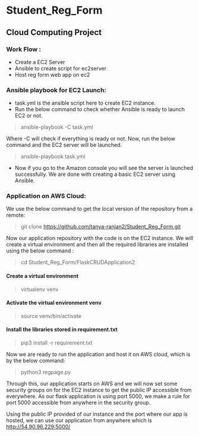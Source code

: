 # Student_Reg_Form

## Cloud Computing Project
### Work Flow :
- Create a EC2 Server
- Ansible to create script for ec2server
- Host reg form web app on ec2 


### Ansible playbook for EC2 Launch:

- task.yml is the ansible script here to create EC2 instance. 
- Run the below command to check whether Ansible is ready to launch EC2 or not.

> ansible-playbook -C task.yml

Where -C will check if everything is ready or not.
Now, run the below command and the EC2 server will be launched.

> ansible-playbook task.yml

- Now if you go to the Amazon console you will see the server is launched successfully.
We are done with creating a basic EC2 server using Ansible.


### Application on AWS Cloud:


We use the below command to get the local version of the repository from a remote:

> git clone https://github.com/tanya-ranjan2/Student_Reg_Form.git

Now our application repository with the code is on the EC2 instance. We will create a virtual environment and then all the required libraries are installed using the below command :

> cd Student_Reg_Form/FlaskCRUDApplication2

#### Create a virtual environment
> virtualenv venv 
#### Activate the virtual environment venv
> source venv/bin/activate
#### Install the libraries stored in requirement.txt

> pip3 install -r requirement.txt

Now we are ready to run the application and host it on AWS cloud, which is by the below command:

> python3 regpage.py

Through this, our application starts on AWS and we will now set some security groups on for the EC2 instance to get the public IP accessible from everywhere. 
As our flask application is using port 5000, we make a rule for port 5000 accessible from anywhere in the security group.

Using the public IP provided of our instance and the port where our app is hosted, we can use our application from anywhere which is http://54.90.96.229:5000/





